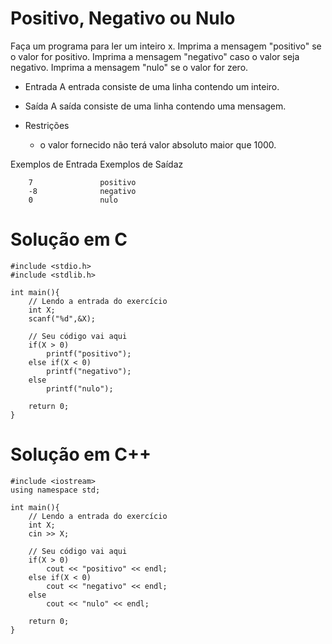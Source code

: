 # Positivo, Negativo ou Nulo

Faça um programa para ler um inteiro x. Imprima a mensagem "positivo" se o valor for positivo. Imprima a mensagem "negativo" caso o valor seja negativo. Imprima a mensagem "nulo" se o valor for zero.

- Entrada
A entrada consiste de uma linha contendo um inteiro.

- Saída
A saída consiste de uma linha contendo uma mensagem.

- Restrições
    * o valor fornecido não terá valor absoluto maior que 1000.

Exemplos de Entrada	Exemplos de Saídaz

        7               positivo
        -8              negativo
        0               nulo

# Solução em C
```
#include <stdio.h>
#include <stdlib.h>

int main(){
    // Lendo a entrada do exercício
	int X;
	scanf("%d",&X);

    // Seu código vai aqui
	if(X > 0)
		printf("positivo");
	else if(X < 0)
		printf("negativo");
	else
		printf("nulo");	

	return 0;
}
```
# Solução em C++
```
#include <iostream>
using namespace std;

int main(){
    // Lendo a entrada do exercício
    int X;
    cin >> X;

    // Seu código vai aqui
	if(X > 0)
		cout << "positivo" << endl;
	else if(X < 0)
		cout << "negativo" << endl;
	else
		cout << "nulo" << endl;
	
    return 0;
}
```
